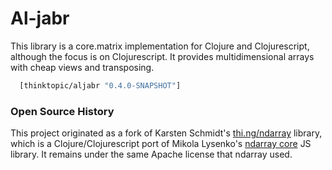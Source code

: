 # Al-jabr

This library is a core.matrix implementation for Clojure and Clojurescript,
although the focus is on Clojurescript. It provides multidimensional
arrays with cheap views and transposing.

```clj
  [thinktopic/aljabr "0.4.0-SNAPSHOT"]
```

### Open Source History

This project originated as a fork of Karsten Schmidt's
[thi.ng/ndarray](https://github.com/thi-ng/ndarray) library, which is a
Clojure/Clojurescript port of Mikola Lysenko's
[ndarray core](https://github.com/scijs/ndarray) JS library.  It remains under
the same Apache license that ndarray used.
